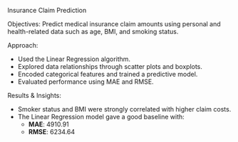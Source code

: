 Insurance Claim Prediction

 Objectives:
Predict medical insurance claim amounts using personal and health-related data such as age, BMI, and smoking status.

 Approach:
- Used the Linear Regression algorithm.
- Explored data relationships through scatter plots and boxplots.
- Encoded categorical features and trained a predictive model.
- Evaluated performance using MAE and RMSE.

Results & Insights:
- Smoker status and BMI were strongly correlated with higher claim costs.
- The Linear Regression model gave a good baseline with:
  - **MAE**: 4910.91
  - **RMSE**: 6234.64
